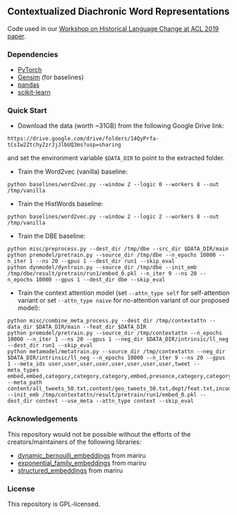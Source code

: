 ## Contextualized Diachronic Word Representations
Code used in our [Workshop on Historical Language Change at ACL 2019 paper](https://drive.google.com/open?id=17SrReRC9guEa4ppwg0wwb13AciLWK3Mv).

### Dependencies
* [PyTorch](https://pytorch.org/)
* [Gensim](https://radimrehurek.com/gensim/) (for baselines)
* [pandas](https://pandas.pydata.org/)
* [scikit-learn](https://scikit-learn.org/)

### Quick Start
* Download the data (worth ~31GB) from the following Google Drive link:
```
https://drive.google.com/drive/folders/14QyPrfa-tCsIw2ZtchyZzrJjJlbUQ3ms?usp=sharing
```
and set the environment variable `$DATA_DIR` to point to the extracted folder.
* Train the Word2vec (vanilla) baseline:
```
python baselines/word2vec.py --window 2 --logic 0 --workers 8 --out /tmp/vanilla
```
* Train the HistWords baseline:
```
python baselines/word2vec.py --window 2 --logic 2 --workers 8 --out /tmp/vanilla
```
* Train the DBE baseline:
```
python misc/preprocess.py --dest_dir /tmp/dbe --src_dir $DATA_DIR/main
python premodel/pretrain.py --source_dir /tmp/dbe --n_epochs 10000 --n_iter 1 --ns 20 --gpus 1 --dest_dir run1 --skip_eval
python dynmodel/dyntrain.py --source_dir /tmp/dbe --init_emb /tmp/dbe/result/pretrain/run1/embed_0.pkl --n_iter 9 --ns 20 --n_epochs 10000 --gpus 1 --dest_dir dbe --skip_eval
```
* Train the context attention model (set `--attn_type self` for self-attention variant or set `--attn_type naive` for no-attention variant of our proposed model):
```
python misc/combine_meta_process.py --dest_dir /tmp/contextattn --data_dir $DATA_DIR/main --feat_dir $DATA_DIR
python premodel/pretrain.py --source_dir /tmp/contextattn --n_epochs 10000 --n_iter 1 --ns 20 --gpus 1 --neg_dir $DATA_DIR/intrinsic/ll_neg --dest_dir run1 --skip_eval
python metamodel/metatrain.py --source_dir /tmp/contextattn --neg_dir $DATA_DIR/intrinsic/ll_neg --n_epochs 10000 --n_iter 9 --ns 20 --gpus 1 --meta_ids user,user,user,user,user,user,user,user,tweet --meta_types embed,embed,category,category,category,embed,presence,category,category --meta_path content/all_tweets_50.txt,content/geo_tweets_50.txt,dept/feat.txt,income/insee_feat.txt,income/iris_feat.txt,network/feat.txt,presence/feat.txt,region/feat.txt,yt_category/feat.txt --init_emb /tmp/contextattn/result/pretrain/run1/embed_0.pkl --dest_dir context --use_meta --attn_type context --skip_eval
```

### Acknowledgements
This repository would not be possible without the efforts of the creators/maintainers of the following libraries:
* [dynamic_bernoulli_embeddings](https://github.com/mariru/dynamic_bernoulli_embeddings) from mariru
* [exponential_family_embeddings](https://github.com/mariru/exponential_family_embeddings) from mariru
* [structured_embeddings](https://github.com/mariru/structured_embeddings) from mariru

### License
This repository is GPL-licensed.


